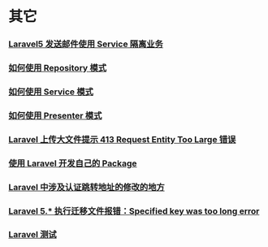 
# 其它

### [Laravel5 发送邮件使用 Service 隔离业务](/others/send_mesages_use_service_partten.md)
### [如何使用 Repository 模式](/others/how_to_use_repository_mode.md)
### [如何使用 Service 模式](/others/how_to_use_service_mode.md)
### [如何使用 Presenter 模式](/others/how_to_use_presenter_mode.md)
### [Laravel 上传大文件提示 413 Request Entity Too Large 错误](/others/laravel_upload_413_request_entity_too_large_error.md)
### [使用 Laravel 开发自己的 Package](/others/laravel-package-hello-world.md)
### [Laravel 中涉及认证跳转地址的修改的地方](/others/laravel_is_involved_in_the_modification_of_the_authentication_jump_address.md)
### [Laravel 5.\* 执行迁移文件报错：Specified key was too long error](/others/specified_key_was_too_long_error.md)
### [Laravel 测试](/others/laravel_test.md)
